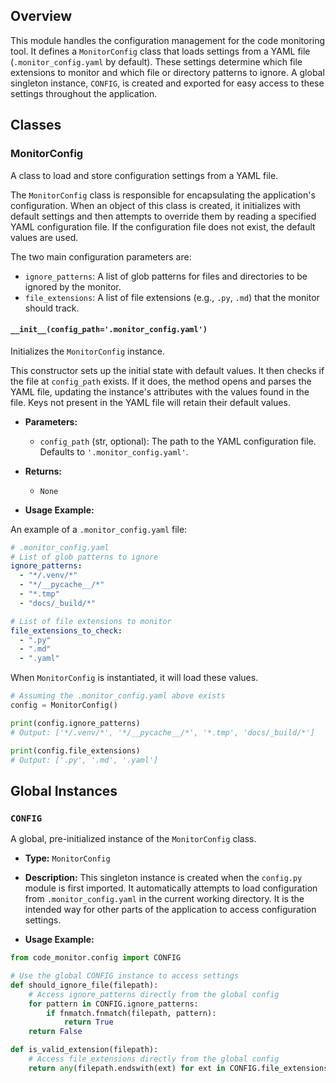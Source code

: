 ## Overview

This module handles the configuration management for the code monitoring tool. It defines a `MonitorConfig` class that loads settings from a YAML file (`.monitor_config.yaml` by default). These settings determine which file extensions to monitor and which file or directory patterns to ignore. A global singleton instance, `CONFIG`, is created and exported for easy access to these settings throughout the application.

## Classes

### MonitorConfig

A class to load and store configuration settings from a YAML file.

The `MonitorConfig` class is responsible for encapsulating the application's configuration. When an object of this class is created, it initializes with default settings and then attempts to override them by reading a specified YAML configuration file. If the configuration file does not exist, the default values are used.

The two main configuration parameters are:
- `ignore_patterns`: A list of glob patterns for files and directories to be ignored by the monitor.
- `file_extensions`: A list of file extensions (e.g., `.py`, `.md`) that the monitor should track.

#### `__init__(config_path='.monitor_config.yaml')`

Initializes the `MonitorConfig` instance.

This constructor sets up the initial state with default values. It then checks if the file at `config_path` exists. If it does, the method opens and parses the YAML file, updating the instance's attributes with the values found in the file. Keys not present in the YAML file will retain their default values.

*   **Parameters:**
    *   `config_path` (str, optional): The path to the YAML configuration file. Defaults to `'.monitor_config.yaml'`.

*   **Returns:**
    *   `None`

*   **Usage Example:**

An example of a `.monitor_config.yaml` file:

```yaml
# .monitor_config.yaml
# List of glob patterns to ignore
ignore_patterns:
  - "*/.venv/*"
  - "*/__pycache__/*"
  - "*.tmp"
  - "docs/_build/*"

# List of file extensions to monitor
file_extensions_to_check:
  - ".py"
  - ".md"
  - ".yaml"
```

When `MonitorConfig` is instantiated, it will load these values.

```python
# Assuming the .monitor_config.yaml above exists
config = MonitorConfig()

print(config.ignore_patterns)
# Output: ['*/.venv/*', '*/__pycache__/*', '*.tmp', 'docs/_build/*']

print(config.file_extensions)
# Output: ['.py', '.md', '.yaml']
```

## Global Instances

### `CONFIG`

A global, pre-initialized instance of the `MonitorConfig` class.

*   **Type:** `MonitorConfig`

*   **Description:**
    This singleton instance is created when the `config.py` module is first imported. It automatically attempts to load configuration from `.monitor_config.yaml` in the current working directory. It is the intended way for other parts of the application to access configuration settings.

*   **Usage Example:**

```python
from code_monitor.config import CONFIG

# Use the global CONFIG instance to access settings
def should_ignore_file(filepath):
    # Access ignore_patterns directly from the global config
    for pattern in CONFIG.ignore_patterns:
        if fnmatch.fnmatch(filepath, pattern):
            return True
    return False

def is_valid_extension(filepath):
    # Access file_extensions directly from the global config
    return any(filepath.endswith(ext) for ext in CONFIG.file_extensions)
```